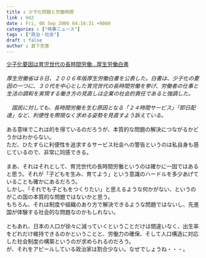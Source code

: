 ```yaml
---
title : 少子化問題と労働時間
link : 942
date : Fri, 08 Sep 2006 04:16:31 +0000
categories : ["時事ニュース"]
tags : ["政治・社会"]
draft : false
author : 倉下忠憲
---
```


<A HREF="http://www.yomiuri.co.jp/politics/news/20060908it02.htm" TARGET="_blank">少子化要因は育児世代の長時間労働…厚生労働白書</A><BR><BR><I>厚生労働省は８日、２００６年版厚生労働白書を公表した。白書は、少子化の要因の一つに、３０代を中心とした育児世代の長時間労働を挙げ、労働者の仕事と生活の調和を実現する働き方の見直しは企業の社会的責任であると強調した。<BR><BR>　国民に対しても、長時間労働を生む原因となる「２４時間サービス」「即日配達」など、利便性を際限なく求める姿勢を見直すよう訴えている。</I><BR><BR>ある意味でこれは的を得ているのだろうが、本質的な問題の解決につながるかどうかはわからない。<BR>ただ、ひたすらに利便性を追求するサービス社会への警告というのは私自身も感じているので、非常に同感できる。<BR><BR>まあ、それはそれとして、育児世代の長時間労働というのは確かに一因ではあると思う。それが「子どもを生み、育てよう」という意識のハードルを多少あげていることも確かにあるだろう。<BR>しかし、「それでも子どもをつくりたい」と思えるような何かがない、というのがこの国の本質的な問題ではないかと思う。<BR>もちろん、それは制度や組織のあり方で解決できるような問題ではないし、先進国が体験する社会的な問題なのかもしれない。<BR><BR>ともあれ、日本の人口が徐々に減っていくということだけは間違いなく、出生率をどれだけ維持できるのかということと、労働力の確保、そして人口構造に対応した社会制度の構築というのが求められるのだろう。<BR>が、それをアピールしている政治家は割合少ない。なぜでしょうね・・・。<BR><br><br>
